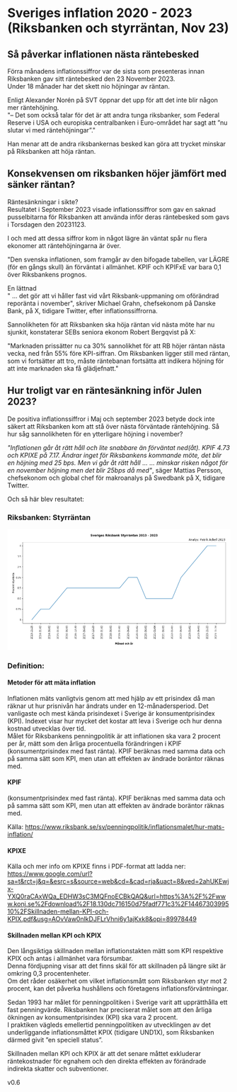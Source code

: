 # Sveriges inflation 2020 - 2023 (Riksbanken och styrräntan, Nov 23)

## Så påverkar inflationen nästa räntebesked
Förra månadens inflationssiffror var de sista som presenteras innan Riksbanken gav sitt räntebesked den 23 November 2023. 
<br>
Under 18 månader har det skett nio höjningar av räntan. 


Enligt Alexander Norén på SVT öppnar det upp för att det inte blir någon mer räntehöjning.
<br>
"– Det som också talar för det är att andra tunga riksbanker, som Federal Reserve i USA och europiska centralbanken i Euro-området har sagt att ”nu slutar vi med räntehöjningar”."

Han menar att de andra riksbankernas besked kan göra att trycket minskar på Riksbanken att höja räntan.

## Konsekvensen om riksbanken höjer jämfört med sänker räntan?
Räntesänkningar i sikte?
<br>
Resultatet i September 2023 visade inflationssiffror som gav en saknad pusselbitarna för Riksbanken att använda inför deras räntebesked som gavs i Torsdagen den 20231123. 

I och med att dessa siffror kom in något lägre än väntat spår nu flera ekonomer att räntehöjningarna är över. 

"Den svenska inflationen, som framgår av den bifogade tabellen, var LÄGRE (för en gångs skull) än förväntat i allmänhet. KPIF och KPIFxE var bara 0,1 över Riksbankens prognos. 


En lättnad
<br>
" ... det gör att vi håller fast vid vårt Riksbank-uppmaning om oförändrad reporänta i november", skriver Michael Grahn, chefsekonom på Danske Bank, på X, tidigare Twitter, efter inflationssiffrorna. 

Sannolikheten för att Riksbanken ska höja räntan vid nästa möte har nu sjunkit, konstaterar SEBs seniora ekonom Robert Bergqvist på X: 

"Marknaden prissätter nu ca 30% sannolikhet för att RB höjer räntan nästa vecka, ned från 55% före KPI-siffran. Om Riksbanken ligger still med räntan, som vi fortsätter att tro, måste räntebanan fortsätta att indikera höjning för att inte marknaden ska få glädjefnatt." 



## Hur troligt var en räntesänkning inför Julen 2023?


De positiva inflationssiffror i Maj och september 2023  betyde dock inte säkert att Riksbanken kom att stå över nästa förväntade räntehöjning. Så hur såg sannolikheten för en ytterligare höjning i november?

<i>"Inflationen går åt rätt håll och lite snabbare än förväntat ned(åt). KPIF 4.73 och KPIXE på 7.17. Ändrar inget för Riksbankens kommande möte, det blir en höjning med 25 bps. Men vi går åt rätt håll ...    ... minskar risken något för en november höjning men det blir 25bps då med"</i>, säger Mattias Persson, chefsekonom och global chef för makroanalys på Swedbank på X, tidigare Twitter.

Och så här blev resultatet:


### Riksbanken: Styrräntan


![Riksbanken: Styrräntan](https://raw.githubusercontent.com/IoT-Dude/blogg_mtrl/main/Sveriges-Riksbank-Styrrantan-2013-2023-tight_II.png)


    


### Definition:

#### Metoder för att mäta inflation
Inflationen mäts vanligtvis genom att med hjälp av ett prisindex då man räknar ut hur prisnivån har ändrats under en 12-månadersperiod. Det vanligaste och mest kända prisindexet i Sverige är konsumentprisindex (KPI). Indexet visar hur mycket det kostar att leva i Sverige och hur denna kostnad utvecklas över tid. 
<br>
Målet för Riksbankens penningpolitik är att inflationen ska vara 2 procent per år, mätt som den årliga procentuella förändringen i KPIF (konsumentprisindex med fast ränta). KPIF beräknas med samma data och på samma sätt som KPI, men utan att effekten av ändrade boräntor räknas med. 

#### KPIF
(konsumentprisindex med fast ränta). KPIF beräknas med samma data och på samma sätt som KPI, men utan att effekten av ändrade boräntor räknas med. 


Källa: https://www.riksbank.se/sv/penningpolitik/inflationsmalet/hur-mats-inflation/

#### KPIXE
Källa och mer info om KPIXE finns i PDF-format att ladda ner:    https://www.google.com/url?sa=t&rct=j&q=&esrc=s&source=web&cd=&cad=rja&uact=8&ved=2ahUKEwjx-YXQ0raCAxWQa_EDHW3sC3MQFnoECBkQAQ&url=https%3A%2F%2Fwww.konj.se%2Fdownload%2F18.130dc716150d75fadf771c3%2F1446730399510%2FSkillnaden-mellan-KPI-och-KPIX.pdf&usg=AOvVaw0nlkDJFLrVhni6y1ajKxk8&opi=89978449

#### Skillnaden mellan KPI och KPIX
Den långsiktiga skillnaden mellan inflationstakten mätt som KPI respektive KPIX och antas i allmänhet vara försumbar. 
<br>
Denna fördjupning visar att det finns skäl för att skillnaden på längre sikt är omkring 0,3 procentenheter. 
<br>
Om det råder osäkerhet om vilket inflationsmått som Riksbanken styr mot 2 procent, kan det påverka hushållens och företagens inflationsförväntningar.


Sedan 1993 har målet för penningpolitiken i Sverige varit att upprätthålla ett fast penningvärde. Riksbanken har preciserat målet som att den årliga ökningen av konsumentprisindex (KPI) ska vara 2 procent. 
<br>
I praktiken vägleds emellertid penningpolitiken av utvecklingen av det underliggande inflationsmåttet KPIX (tidigare UND1X), som Riksbanken därmed givit ”en speciell status”. 


Skillnaden mellan KPI och KPIX är att det senare måttet exkluderar räntekostnader för egnahem och den direkta effekten av förändrade indirekta skatter och subventioner.



v0.6

